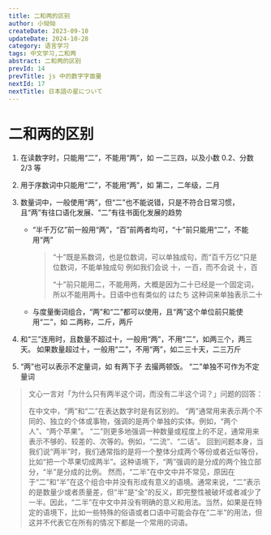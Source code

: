```yaml
---
title: 二和两的区别
author: 小恸恸
createDate: 2023-09-10
updateDate: 2024-10-28
category: 语言学习
tags: 中文学习,二和两
abstract: 二和两的区别
prevId: 14
prevTitle: js 中的数字字面量
nextId: 17
nextTitle: 日本語の星について
---
```


# 二和两的区别

1. 在读数字时，只能用“二”，不能用“两”，如 一二三四，以及小数 0.2、分数 2/3 等

2. 用于序数词中只能用“二”，不能用“两”，如 第二，二年级，二月

3. 数量词中，一般使用“两”，但“二”也不能说错，只是不符合日常习惯，且“两”有往口语化发展、“二”有往书面化发展的趋势

    - “半千万亿”前一般用“两”，“百”前两者均可，“十”前只能用“二”，不能用“两”

        > “十”既是系数词，也是位数词，可以单独成句，而“百千万亿”只是位数词，不能单独成句
        > 例如我们会说 十，一百，而不会说 十，百
        >
        > “十”前只能用二，不能用两，大概是因为二十已经是一个固定词，所以不能用两十。日语中也有类似的 はたち 这种词来单独表示二十

    - 与度量衡词组合，“两”和“二”都可以使用，且“两”这个单位前只能使用“二”，如 二两称，二斤，两斤

4. 和“三”连用时，且数量不超过十，一般用“两”，不用“二”，如两三个，两三天。
   如果数量超过十，一般用“二”，不用“两”，如二三十天，二三万斤

5. “两”也可以表示不定量词，如 有两下子 去撮两顿饭。 “二”单独不可作为不定量词

> 文心一言对「为什么只有两半这个词，而没有二半这个词？」问题的回答：
>
> 在中文中，“两”和“二”在表达数字时是有区别的。 “两”通常用来表示两个不同的、独立的个体或事物，强调的是两个单独的实体。例如，“两个人”、“两个苹果”。 “二”则更多地强调一种数量或程度上的不足，通常用来表示不够的、较差的、次等的。例如，“二流”、“二话”。 回到问题本身，当我们说“两半”时，我们通常指的是将一个整体分成两个等份或者近似等份，比如“把一个苹果切成两半”。这种语境下，“两”强调的是分成的两个独立部分，“半”是分成的比例。 然而，“二半”在中文中并不常见，原因在于“二”和“半”在这个组合中并没有形成有意义的语境。通常来说，“二”表示的是数量少或者质量差，但“半”是“全”的反义，即完整性被破坏或者减少了一半。因此，“二半”在中文中并没有明确的意义和用法。当然，如果是在特定的语境下，比如一些特殊的俗语或者口语中可能会存在“二半”的用法，但这并不代表它在所有的情况下都是一个常用的词语。
